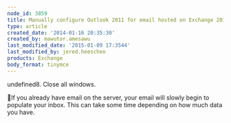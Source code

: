 ```yaml
---
node_id: 3859
title: Manually configure Outlook 2011 for email hosted on Exchange 2013
type: article
created_date: '2014-01-16 20:35:30'
created_by: mawutor.amesawu
last_modified_date: '2015-01-09 17:3544'
last_modified_by: jered.heeschen
products: Exchange
body_format: tinymce
---
```


undefined8. Close all windows.

If you already have email on the server, your email will slowly begin
to populate your inbox. This can take some time depending on how much
data you have.

